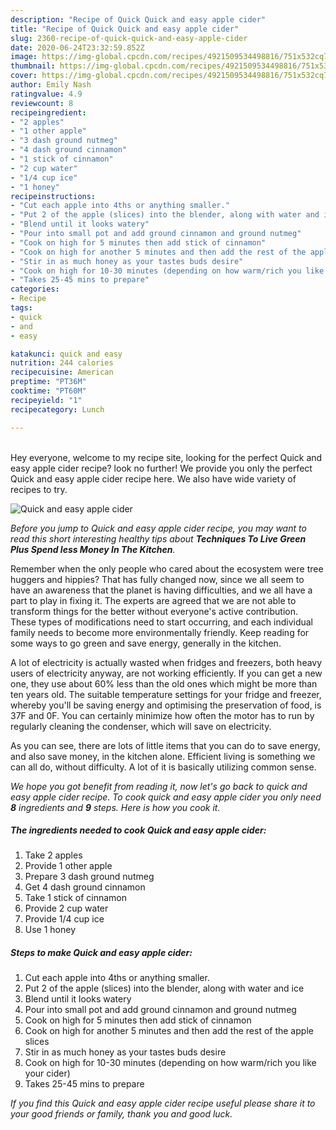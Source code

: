 ```yaml
---
description: "Recipe of Quick Quick and easy apple cider"
title: "Recipe of Quick Quick and easy apple cider"
slug: 2360-recipe-of-quick-quick-and-easy-apple-cider
date: 2020-06-24T23:32:59.852Z
image: https://img-global.cpcdn.com/recipes/4921509534498816/751x532cq70/quick-and-easy-apple-cider-recipe-main-photo.jpg
thumbnail: https://img-global.cpcdn.com/recipes/4921509534498816/751x532cq70/quick-and-easy-apple-cider-recipe-main-photo.jpg
cover: https://img-global.cpcdn.com/recipes/4921509534498816/751x532cq70/quick-and-easy-apple-cider-recipe-main-photo.jpg
author: Emily Nash
ratingvalue: 4.9
reviewcount: 8
recipeingredient:
- "2 apples"
- "1 other apple"
- "3 dash ground nutmeg"
- "4 dash ground cinnamon"
- "1 stick of cinnamon"
- "2 cup water"
- "1/4 cup ice"
- "1 honey"
recipeinstructions:
- "Cut each apple into 4ths or anything smaller."
- "Put 2 of the apple (slices) into the blender, along with water and ice"
- "Blend until it looks watery"
- "Pour into small pot and add ground cinnamon and ground nutmeg"
- "Cook on high for 5 minutes then add stick of cinnamon"
- "Cook on high for another 5 minutes and then add the rest of the apple slices"
- "Stir in as much honey as your tastes buds desire"
- "Cook on high for 10-30 minutes (depending on how warm/rich you like your cider)"
- "Takes 25-45 mins to prepare"
categories:
- Recipe
tags:
- quick
- and
- easy

katakunci: quick and easy 
nutrition: 244 calories
recipecuisine: American
preptime: "PT36M"
cooktime: "PT60M"
recipeyield: "1"
recipecategory: Lunch

---
```

<br>
Hey everyone, welcome to my recipe site, looking for the perfect Quick and easy apple cider recipe? look no further! We provide you only the perfect Quick and easy apple cider recipe here. We also have wide variety of recipes to try.
<br>


![Quick and easy apple cider](https://img-global.cpcdn.com/recipes/4921509534498816/751x532cq70/quick-and-easy-apple-cider-recipe-main-photo.jpg)

<i>Before you jump to Quick and easy apple cider recipe, you may want to read this short interesting healthy tips about 
<strong>Techniques To Live Green Plus Spend less Money In The Kitchen</strong>.</i>
</br>

Remember when the only people who cared about the ecosystem were tree huggers and hippies? That has fully changed now, since we all seem to have an awareness that the planet is having difficulties, and we all have a part to play in fixing it. The experts are agreed that we are not able to transform things for the better without everyone's active contribution. These types of modifications need to start occurring, and each individual family needs to become more environmentally friendly. Keep reading for some ways to go green and save energy, generally in the kitchen.

A lot of electricity is actually wasted when fridges and freezers, both heavy users of electricity anyway, are not working efficiently. If you can get a new one, they use about 60% less than the old ones which might be more than ten years old. The suitable temperature settings for your fridge and freezer, whereby you'll be saving energy and optimising the preservation of food, is 37F and 0F. You can certainly minimize how often the motor has to run by regularly cleaning the condenser, which will save on electricity.

As you can see, there are lots of little items that you can do to save energy, and also save money, in the kitchen alone. Efficient living is something we can all do, without difficulty. A lot of it is basically utilizing common sense.


<i>We hope you got benefit from reading it, now let's go back to quick and easy apple cider recipe. To cook quick and easy apple cider you only need <strong>8</strong> ingredients and <strong>9</strong> steps. Here is how you cook it.
</i>

##### The ingredients needed to cook Quick and easy apple cider:

1. Take 2 apples
1. Provide 1 other apple
1. Prepare 3 dash ground nutmeg
1. Get 4 dash ground cinnamon
1. Take 1 stick of cinnamon
1. Provide 2 cup water
1. Provide 1/4 cup ice
1. Use 1 honey


##### Steps to make Quick and easy apple cider:

1. Cut each apple into 4ths or anything smaller.
1. Put 2 of the apple (slices) into the blender, along with water and ice
1. Blend until it looks watery
1. Pour into small pot and add ground cinnamon and ground nutmeg
1. Cook on high for 5 minutes then add stick of cinnamon
1. Cook on high for another 5 minutes and then add the rest of the apple slices
1. Stir in as much honey as your tastes buds desire
1. Cook on high for 10-30 minutes (depending on how warm/rich you like your cider)
1. Takes 25-45 mins to prepare


<i>If you find this Quick and easy apple cider recipe useful please share it to your good friends or family, thank you and good luck.</i>
